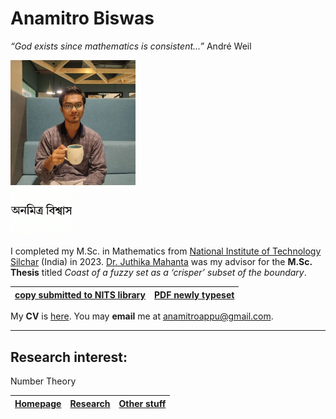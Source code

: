 # Anamitro Biswas

*“God exists since mathematics is consistent...”* André Weil

<img src="picture.jpg" alt="drawing" width="200"/><br><img src="name3.jpg" alt="drawing" width="100"/>

I completed my M.Sc. in Mathematics from [National Institute of Technology Silchar](http://maths.nits.ac.in/) (India) in 2023. [Dr. Juthika Mahanta](http://maths.nits.ac.in/juthika/) was my advisor for the **M.Sc. Thesis** titled *Coast of a fuzzy set as a ‘crisper’ subset of the boundary*.

| [**copy submitted to NITS library**](files/anamitro_thesis_old.pdf) | [**PDF newly typeset**](files/anamitro_thesis.pdf) |
| --- | --- |

My **CV** is  [here]((files/anamitro_cv.pdf)). You may **email** me at anamitroappu@gmail.com.

____________________
## Research interest:
Number Theory

| [**Homepage**](README.md) | [**Research**](research.md) | [**Other stuff**](hobbies.md) |
| --- | --- | --- |

